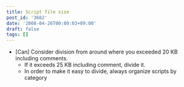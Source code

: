 ```yaml
---
title: Script file size
post_id: '3662'
date: '2008-04-26T00:00:03+09:00'
draft: false
tags: []
---
```


*   \[Can\] Consider division from around where you exceeded 20 KB including comments.
    *   If it exceeds 25 KB including comment, divide it.
    *   In order to make it easy to divide, always organize scripts by category